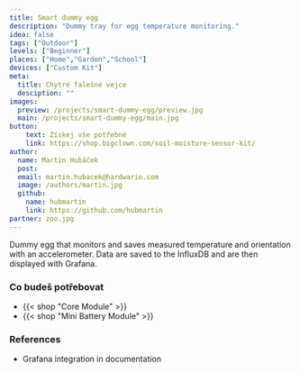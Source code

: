 ```yaml
---
title: Smart dummy egg
description: "Dummy tray for egg temperature monitoring."
idea: false
tags: ["Outdoor"]
levels: ["Beginner"]
places: ["Home","Garden","School"]
devices: ["Custom Kit"]
meta:
  title: Chytré falešné vejce
  desciption: ""
images:
  preview: /projects/smart-dummy-egg/preview.jpg
  main: /projects/smart-dummy-egg/main.jpg
button:
    text: Získej vše potřebné
    link: https://shop.bigclown.com/soil-moisture-sensor-kit/
author:
  name: Martin Hubáček
  post:
  email: martin.hubacek@hardwario.com
  image: /authors/martin.jpg
  github:
    name: hubmartin
    link: https://github.com/hubmartin
partner: zoo.jpg
---
```


Dummy egg that monitors and saves measured temperature and orientation with an accelerometer. Data are saved to the InfluxDB and are then displayed with Grafana.


### Co budeš potřebovat

* {{< shop "Core Module" >}}
* {{< shop "Mini Battery Module" >}}

### References

* Grafana integration in documentation

